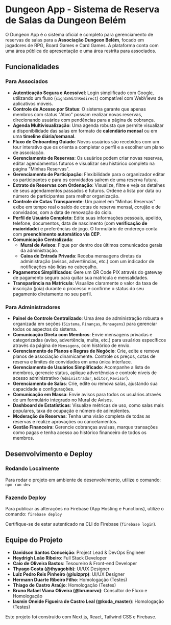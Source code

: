 
# Dungeon App - Sistema de Reserva de Salas da Dungeon Belém

O Dungeon App é o sistema oficial e completo para gerenciamento de reservas de salas para a **Associação Dungeon Belém**, focado em jogadores de RPG, Board Games e Card Games. A plataforma conta com uma área pública de apresentação e uma área restrita para associados.

## Funcionalidades

### Para Associados

- **Autenticação Segura e Acessível**: Login simplificado com Google, utilizando um fluxo (`signInWithRedirect`) compatível com WebViews de aplicativos móveis.
- **Controle de Acesso por Status**: O sistema garante que apenas membros com status "Ativo" possam realizar novas reservas, direcionando usuários com pendências para a página de cobrança.
- **Agenda Multivisualização**: Uma agenda robusta que permite visualizar a disponibilidade das salas em formato de **calendário mensal** ou em uma **timeline diária/semanal**.
- **Fluxo de Onboarding Guiado**: Novos usuários são recebidos com um tour interativo que os orienta a completar o perfil e a escolher um plano de associação.
- **Gerenciamento de Reservas**: Os usuários podem criar novas reservas, editar agendamentos futuros e visualizar seu histórico completo na página "Minhas Reservas".
- **Gerenciamento de Participação**: Flexibilidade para o organizador editar os participantes e para os convidados saírem de uma reserva futura.
- **Extrato de Reservas com Ordenação**: Visualize, filtre e veja os detalhes de seus agendamentos passados e futuros. Ordene a lista por data ou número de participantes para melhor organização.
- **Controle de Cotas Transparente**: Um painel em "Minhas Reservas" exibe em tempo real o saldo de cotas de reserva mensal, corujão e de convidados, com a data de renovação do ciclo.
- **Perfil de Usuário Completo**: Edite suas informações pessoais, apelido, telefone, documentos, data de nascimento (com **verificação de maioridade**) e preferências de jogo. O formulário de endereço conta com **preenchimento automático via CEP**.
- **Comunicação Centralizada**:
  - **Mural de Avisos**: Fique por dentro dos últimos comunicados gerais da administração.
  - **Caixa de Entrada Privada**: Receba mensagens diretas da administração (avisos, advertências, etc.) com um indicador de notificações não lidas no cabeçalho.
- **Pagamentos Simplificados**: Gere um QR Code PIX através do gateway de pagamento seguro para quitar sua matrícula e mensalidades.
- **Transparência na Matrícula**: Visualize claramente o valor da taxa de inscrição (joia) durante o processo e confirme o status do seu pagamento diretamente no seu perfil.

### Para Administradores

- **Painel de Controle Centralizado**: Uma área de administração robusta e organizada em seções (`Sistema`, `Finanças`, `Mensagens`) para gerenciar todos os aspectos do sistema.
- **Comunicação Direta com Membros**: Envie mensagens privadas e categorizadas (aviso, advertência, multa, etc.) para usuários específicos através da página de `Mensagens`, com histórico de envio.
- **Gerenciamento de Planos e Regras de Negócio**: Crie, edite e remova planos de associação dinamicamente. Controle os preços, cotas de reserva e limites de convidados em uma única interface.
- **Gerenciamento de Usuários Simplificado**: Acompanhe a lista de membros, gerencie status, aplique advertências e controle níveis de acesso administrativo (`Administrador`, `Editor`, `Revisor`).
- **Gerenciamento de Salas**: Crie, edite ou remova salas, ajustando sua capacidade e configurações.
- **Comunicação em Massa**: Envie avisos para todos os usuários através de um formulário integrado no Mural de Avisos.
- **Dashboard de Estatísticas**: Visualize métricas de uso, como salas mais populares, taxa de ocupação e número de adimplentes.
- **Moderação de Reservas**: Tenha uma visão completa de todas as reservas e realize aprovações ou cancelamentos.
- **Gestão Financeira**: Gerencie cobranças avulsas, marque transações como pagas e tenha acesso ao histórico financeiro de todos os membros.

## Desenvolvimento e Deploy

### Rodando Localmente
Para rodar o projeto em ambiente de desenvolvimento, utilize o comando:
`npm run dev`

### Fazendo Deploy
Para publicar as alterações no Firebase (App Hosting e Functions), utilize o comando:
`firebase deploy`

Certifique-se de estar autenticado na CLI do Firebase (`firebase login`).

## Equipe do Projeto

- **Davidson Santos Conceição**: Project Lead & DevOps Engineer
- **Heydrigh Leão Ribeiro**: Full Stack Developer
- **Caio de Oliveira Bastos**: Tesoureiro & Front-end Developer
- **Thyago Costa (@thyagobib)**: UI/UX Designer
- **Luiz Pedro Reis Pinheiro (@luizprp)**: UI/UX Designer 
- **Hermann Duarte Ribeiro Filho**: Homologação (Testes)
- **Thiago de Castro Araújo**: Homologação (Testes)
- **Bruno Rafael Viana Oliveira (@brunorvo)**: Consultor de Fluxo e Homologação
- **Iasmin Oneide Figueira de Castro Leal (@koda_master)**: Homologação (Testes)

Este projeto foi construído com Next.js, React, Tailwind CSS e Firebase.
